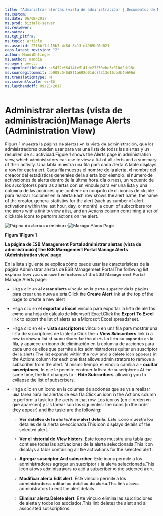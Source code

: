 ```yaml
---
title: "Administrar alertas (vista de administración) | Documentos de Microsoft"
ms.custom: 
ms.date: 06/08/2017
ms.prod: biztalk-server
ms.reviewer: 
ms.suite: 
ms.tgt_pltfrm: 
ms.topic: article
ms.assetid: 27f8bf7d-15b7-448d-8c13-e4969b90d021
caps.latest.revision: "2"
author: MandiOhlinger
ms.author: mandia
manager: anneta
ms.openlocfilehash: bc5472e96414fe5141de27630ebe3c810d2df28c
ms.sourcegitcommit: cb908c540d8f1a692d01dc8f313e16cb4b4e696d
ms.translationtype: MT
ms.contentlocale: es-ES
ms.lasthandoff: 09/20/2017
---
```

# <a name="manage-alerts-administration-view"></a><span data-ttu-id="1ab50-102">Administrar alertas (vista de administración)</span><span class="sxs-lookup"><span data-stu-id="1ab50-102">Manage Alerts (Administration View)</span></span>
<span data-ttu-id="1ab50-103">Figura 1 muestra la página de alertas en la vista de administración, que los administradores pueden usar para ver una lista de todas las alertas y un resumen de su actividad.</span><span class="sxs-lookup"><span data-stu-id="1ab50-103">Figure 1 shows the Alerts page in administration view, which administrators can use to view a list of all alerts and a summary of their activity.</span></span> <span data-ttu-id="1ab50-104">Una tabla muestra una fila para cada alerta.</span><span class="sxs-lookup"><span data-stu-id="1ab50-104">A table displays a row for each alert.</span></span> <span data-ttu-id="1ab50-105">Cada fila muestra el nombre de la alerta, el nombre del creador del estadísticas generales de la alerta (por ejemplo, el número de activaciones de alerta dentro de la última hora, día o mes), un recuento de los suscriptores para las alertas con un vínculo para ver una lista y una columna de las acciones que contiene un conjunto de cli iconos de ckable para realizar acciones en la alerta.</span><span class="sxs-lookup"><span data-stu-id="1ab50-105">Each row shows the alert name, the name of the creator, general statistics for the alert (such as number of alert activations within the last hour, day, or month), a count of subscribers for the alerts with a link to view a list, and an Actions column containing a set of clickable icons to perform actions on the alert.</span></span>  
  
 <span data-ttu-id="1ab50-106">![Página de alertas administrar](../esb-toolkit/media/ch8-managealertspage.jpg "Ch8-ManageAlertsPage")</span><span class="sxs-lookup"><span data-stu-id="1ab50-106">![Manage Alerts Page](../esb-toolkit/media/ch8-managealertspage.jpg "Ch8-ManageAlertsPage")</span></span>  
  
 <span data-ttu-id="1ab50-107">**Figura 1**</span><span class="sxs-lookup"><span data-stu-id="1ab50-107">**Figure 1**</span></span>  
  
 <span data-ttu-id="1ab50-108">**La página de ESB Management Portal administrar alertas (vista de administración)**</span><span class="sxs-lookup"><span data-stu-id="1ab50-108">**The ESB Management Portal Manage Alerts (Administration view) page**</span></span>  
  
 <span data-ttu-id="1ab50-109">En la lista siguiente se explica cómo puede usar las características de la página Administrar alertas de ESB Management Portal:</span><span class="sxs-lookup"><span data-stu-id="1ab50-109">The following list explains how you can use the features of the ESB Management Portal Manage Alerts page:</span></span>  
  
-   <span data-ttu-id="1ab50-110">Haga clic en el **crear alerta** vínculo en la parte superior de la página para crear una nueva alerta.</span><span class="sxs-lookup"><span data-stu-id="1ab50-110">Click the **Create Alert** link at the top of the page to create a new alert.</span></span>  
  
-   <span data-ttu-id="1ab50-111">Haga clic en el **exportar a Excel** vínculo para exportar la lista de alertas como una hoja de cálculo de Microsoft Excel.</span><span class="sxs-lookup"><span data-stu-id="1ab50-111">Click the **Export To Excel** link to export the list of alerts as a Microsoft Excel spreadsheet.</span></span>  
  
-   <span data-ttu-id="1ab50-112">Haga clic en el + **vista suscriptores** vínculo en una fila para mostrar una lista de suscriptores de la alerta.</span><span class="sxs-lookup"><span data-stu-id="1ab50-112">Click the + **View Subscribers** link in a row to show a list of subscribers for the alert.</span></span> <span data-ttu-id="1ab50-113">La lista se expande en la fila, y aparece un icono de eliminación en la columna de acciones para cada uno de ellos que permite a los administradores quitar un suscriptor de la alerta.</span><span class="sxs-lookup"><span data-stu-id="1ab50-113">The list expands within the row, and a delete icon appears in the Actions column for each one that allows administrators to remove a subscriber from the alert.</span></span> <span data-ttu-id="1ab50-114">Al mismo tiempo, el vínculo cambia a - **ocultar suscriptores**, lo que le permite contraer la lista de suscriptores.</span><span class="sxs-lookup"><span data-stu-id="1ab50-114">At the same time, the link changes to - **Hide Subscribers**, allowing you to collapse the list of subscribers.</span></span>  
  
-   <span data-ttu-id="1ab50-115">Haga clic en un icono en la columna de acciones que se va a realizar una tarea para las alertas de esa fila.</span><span class="sxs-lookup"><span data-stu-id="1ab50-115">Click an icon in the Actions column to perform a task for the alerts in that row.</span></span> <span data-ttu-id="1ab50-116">Los iconos (en el orden en que aparecen) y las tareas son los siguientes:</span><span class="sxs-lookup"><span data-stu-id="1ab50-116">The icons (in the order they appear) and the tasks are the following:</span></span>  
  
    -   <span data-ttu-id="1ab50-117">**Ver detalles de la alerta.**</span><span class="sxs-lookup"><span data-stu-id="1ab50-117">**View alert details.**</span></span> <span data-ttu-id="1ab50-118">Este icono muestra los detalles de la alerta seleccionada.</span><span class="sxs-lookup"><span data-stu-id="1ab50-118">This icon displays details of the selected alert.</span></span>  
  
    -   <span data-ttu-id="1ab50-119">**Ver el historial de**.</span><span class="sxs-lookup"><span data-stu-id="1ab50-119">**View history**.</span></span> <span data-ttu-id="1ab50-120">Este icono muestra una tabla que contiene todas las activaciones de la alerta seleccionada.</span><span class="sxs-lookup"><span data-stu-id="1ab50-120">This icon displays a table containing all the activations for the selected alert.</span></span>  
  
    -   <span data-ttu-id="1ab50-121">**Agregar suscriptor**.</span><span class="sxs-lookup"><span data-stu-id="1ab50-121">**Add subscriber**.</span></span> <span data-ttu-id="1ab50-122">Este icono permite a los administradores agregar un suscriptor a la alerta seleccionada.</span><span class="sxs-lookup"><span data-stu-id="1ab50-122">This icon allows administrators to add a subscriber to the selected alert.</span></span>  
  
    -   <span data-ttu-id="1ab50-123">**Modificar alerta**.</span><span class="sxs-lookup"><span data-stu-id="1ab50-123">**Edit alert**.</span></span> <span data-ttu-id="1ab50-124">Este vínculo permite a los administradores editar los detalles de alerta.</span><span class="sxs-lookup"><span data-stu-id="1ab50-124">This link allows administrators to edit the alert details.</span></span>  
  
    -   <span data-ttu-id="1ab50-125">**Eliminar alerta**.</span><span class="sxs-lookup"><span data-stu-id="1ab50-125">**Delete alert**.</span></span> <span data-ttu-id="1ab50-126">Este vínculo elimina las suscripciones de alerta y todos los asociados.</span><span class="sxs-lookup"><span data-stu-id="1ab50-126">This link deletes the alert and all associated subscriptions.</span></span>